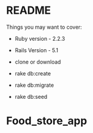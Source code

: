 # README

Things you may want to cover:

* Ruby version - 2.2.3

* Rails Version - 5.1

* clone or download

* rake db:create

* rake db:migrate

* rake db:seed

# Food_store_app
